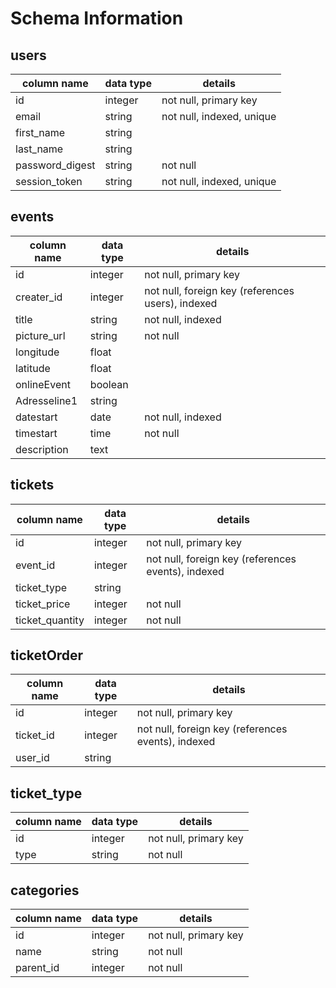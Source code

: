 # Schema Information

## users
column name     | data type | details
----------------|-----------|-----------------------
id              | integer   | not null, primary key
email           | string    | not null, indexed, unique
first_name      | string    |
last_name       | string    |
password_digest | string    | not null
session_token   | string    | not null, indexed, unique

## events
| column name       | data type  | details  
|-------------------|------------|------------------------
| id                | integer    | not null, primary key
| creater_id        | integer    | not null, foreign key (references users), indexed
| title             | string     | not null, indexed
| picture_url       | string     | not null
| longitude         | float      |
| latitude          | float      |
| onlineEvent       | boolean    |
| Adresseline1      | string     |
| datestart         | date       | not null, indexed
| timestart         | time       | not null
| description       | text       |



## tickets
| column name     | data type  | details  
|-----------------|------------|------------------------
| id              | integer    | not null, primary key
| event_id        | integer    | not null, foreign key (references events), indexed
| ticket_type     | string     |
| ticket_price    | integer    | not null
| ticket_quantity | integer    | not null

## ticketOrder
| column name     | data type  | details  
|-----------------|------------|------------------------
| id              | integer    | not null, primary key
| ticket_id       | integer    | not null, foreign key (references events), indexed
| user_id         | string     |

## ticket_type
| column name          | data type     | details
|----------------------|---------------|----------------------
| id                   | integer       | not null, primary key
| type                 | string        | not null

## categories  
| column name          | data type     | details
|----------------------|---------------|----------------------
| id                   | integer       | not null, primary key
| name                 | string        | not null
| parent_id            | integer       | not null
